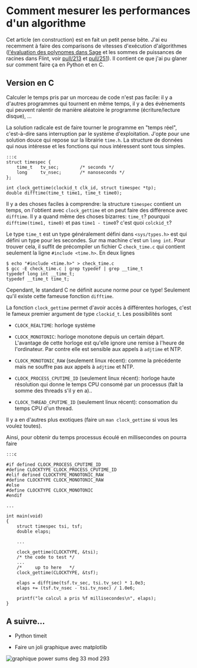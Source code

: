 [comment]: # (Copyright 2016 Vincent Delecroix <vincent.delecroix@labri.fr>)
[comment]: # (Cet article est publié sous la licence Creative Commons Attribution-NonCommercial 4.0 International License.)
[comment]: # (This article is published under the Creative Commons Attribution-NonCommercial 4.0 International License)

Comment mesurer les performances d'un algorithme
================================================

Cet article (en construction) est en fait un petit pense bête. J'ai eu
recemment à faire des comparisons de vitesses d'exécution d'algorithmes
([l'évaluation des polynomes dans Sage][sage_poly] et les sommes de puissances
de racines dans Flint, voir [pull/213][flint_pull_213] et [pull/251][flint_pull_251]).
Il contient ce que j'ai pu glaner sur comment faire ça en Python et en C.

Version en C
------------

Calculer le temps pris par un morceau de code n'est pas facile: il y a d'autres
programmes qui tournent en même temps, il y a des évènements qui peuvent
ralentir de manière aléatoire le programme (écriture/lecture disque), ...

La solution radicale est de faire tourner le programme en "temps réel",
c'est-à-dire sans interruption par le système d'exploitation. J'opte pour
une solution douce qui repose sur la librairie `time.h`. La structure de
données qui nous intéresse et les fonctions qui nous intéressent sont tous
simples.

	:::c
    struct timespec {
        time_t   tv_sec;        /* seconds */
        long     tv_nsec;       /* nanoseconds */
    };

    int clock_gettime(clockid_t clk_id, struct timespec *tp);
    double difftime(time_t time1, time_t time0);

Il y a des choses faciles à comprendre: la structure `timespec` contient un
temps, on l'obtient avec `clock_gettime` et on peut faire des différence avec
`difftime`. Il y a quand même des choses bizarres: `time_t`? pourquoi
`difftime(time1, time0)` et pas `time1 - time0`? c'est quoi `colckid_t`?

Le type `time_t` est un type généralement défini dans `<sys/types.h>` est qui
défini un type pour les secondes. Sur ma machine c'est un `long int`. Pour
trouver cela, il suffit de précompiler un fichier C `check_time.c` qui contient
seulement la ligne `#include <time.h>`. En deux lignes

    $ echo "#include <time.h>" > check_time.c
	$ gcc -E check_time.c | grep typedef | grep __time_t
	typedef long int __time_t;
	typedef __time_t time_t;

Cependant, le standard C ne définit aucune norme pour ce type! Seulement qu'il
existe cette fameuse fonction `difftime`.

La fonction `clock_gettime` permet d'avoir accès à différentes horloges, c'est
le fameux premier argument de type `clockid_t`. Les possibilités sont

* `CLOCK_REALTIME`: horloge système

* `CLOCK_MONOTONIC`: horloge monotone depuis un certain départ. L'avantage de
  cette horloge est qu'elle ignore une remise à l'heure de l'ordinateur. Par
  contre elle est sensible aux appels à `adjtime` et NTP.

* `CLOCK_MONOTONIC_RAW` (seulement linux récent): comme la précédente mais ne
  souffre pas aux appels à `adjtime` et NTP.

* `CLOCK_PROCESS_CPUTIME_ID` (seulement linux récent): horloge haute résolution
  qui donne le temps CPU consomé par un processus (fait la somme des threads
  s'il y en a)..

* `CLOCK_THREAD_CPUTIME_ID` (seulement linux récent): consomation du temps CPU
  d'un thread.

Il y a en d'autres plus exotiques (faire un `man clock_gettime` si vous
les voulez toutes).

Ainsi, pour obtenir du temps processus écoulé en millisecondes on pourra faire

    :::c

    #if defined CLOCK_PROCESS_CPUTIME_ID
    #define CLOCKTYPE CLOCK_PROCESS_CPUTIME_ID
    #elif defined CLOCKTYPE_MONOTONIC_RAW
    #define CLOCKTYPE CLOCK_MONOTONIC_RAW
    #else
    #define CLOCKTYPE CLOCK_MONOTONIC
    #endif

    ...

    int main(void)
    {
		struct timespec tsi, tsf;
		double elaps;

        ...

        clock_gettime(CLOCKTYPE, &tsi);
        /* the code to test */
        ...
        /*     up to here   */
        clock_gettime(CLOCKTYPE, &tsf);

        elaps = difftime(tsf.tv_sec, tsi.tv_sec) * 1.0e3;
        elaps += (tsf.tv_nsec - tsi.tv_nsec) / 1.0e6;

        printf("le calcul a pris %f millisecondes\n", elaps);
    }

A suivre...
-----------

* Python timeit

* Faire un joli graphique avec matplotlib

![graphique power sums deg 33 mod 293](graphic_deg33_mod293.png)

[sage_poly]: http://trac.sagemath.org/ticket/19822
[flint_pull_213]: https://github.com/wbhart/flint2/pull/213
[flint_pull_251]: https://github.com/wbhart/flint2/pull/251
[time_h]: http://pubs.opengroup.org/onlinepubs/007908775/xsh/time.h.html
[systypes_h]: http://pubs.opengroup.org/onlinepubs/007908775/xsh/systypes.h.html
